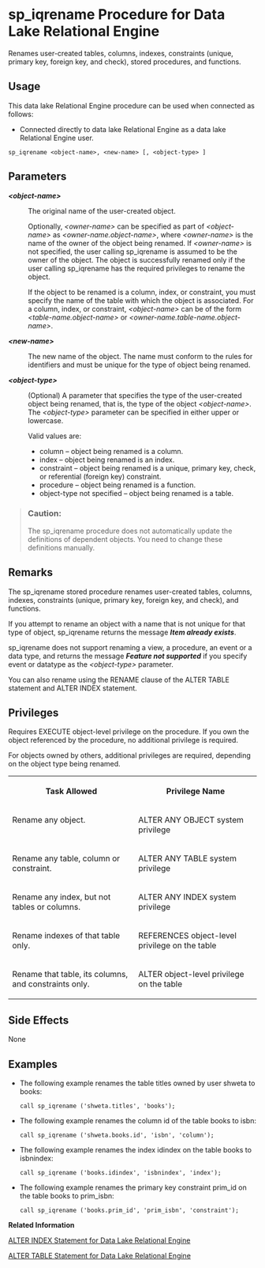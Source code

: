 <!-- loioa5b3c32384f210159da494759a709b3c -->

# sp\_iqrename Procedure for Data Lake Relational Engine

Renames user-created tables, columns, indexes, constraints \(unique, primary key, foreign key, and check\), stored procedures, and functions.



<a name="loioa5b3c32384f210159da494759a709b3c__section_umy_gqn_14b"/>

## Usage

This data lake Relational Engine procedure can be used when connected as follows:

-   Connected directly to data lake Relational Engine as a data lake Relational Engine user.



```
sp_iqrename <object-name>, <new-name> [, <object-type> ]
```



<a name="loioa5b3c32384f210159da494759a709b3c__iq_refbb_1727"/>

## Parameters


<dl>
<dt><b>

*<object-name\>*

</b></dt>
<dd>

The original name of the user-created object.

Optionally, *<owner-name\>* can be specified as part of *<object-name\>* as *<owner-name.object-name\>*, where *<owner-name\>* is the name of the owner of the object being renamed. If *<owner-name\>* is not specified, the user calling sp\_iqrename is assumed to be the owner of the object. The object is successfully renamed only if the user calling sp\_iqrename has the required privileges to rename the object.

If the object to be renamed is a column, index, or constraint, you must specify the name of the table with which the object is associated. For a column, index, or constraint, *<object-name\>* can be of the form *<table-name.object-name\>* or *<owner-name.table-name.object-name\>*.



</dd><dt><b>

*<new-name\>*

</b></dt>
<dd>

The new name of the object. The name must conform to the rules for identifiers and must be unique for the type of object being renamed.



</dd><dt><b>

*<object-type\>*

</b></dt>
<dd>

\(Optional\) A parameter that specifies the type of the user-created object being renamed, that is, the type of the object *<object-name\>*. The *<object-type\>* parameter can be specified in either upper or lowercase.

Valid values are:

-   column – object being renamed is a column.
-   index – object being renamed is an index.
-   constraint – object being renamed is a unique, primary key, check, or referential \(foreign key\) constraint.
-   procedure – object being renamed is a function.
-   object-type not specified – object being renamed is a table.



</dd>
</dl>

> ### Caution:  
> The sp\_iqrename procedure does not automatically update the definitions of dependent objects. You need to change these definitions manually.



<a name="loioa5b3c32384f210159da494759a709b3c__iq_refbb_1730"/>

## Remarks

The sp\_iqrename stored procedure renames user-created tables, columns, indexes, constraints \(unique, primary key, foreign key, and check\), and functions.

If you attempt to rename an object with a name that is not unique for that type of object, sp\_iqrename returns the message ***Item already exists***.

sp\_iqrename does not support renaming a view, a procedure, an event or a data type, and returns the message ***Feature not supported*** if you specify event or datatype as the *<object-type\>* parameter.

You can also rename using the RENAME clause of the ALTER TABLE statement and ALTER INDEX statement.



<a name="loioa5b3c32384f210159da494759a709b3c__iq_refbb_1726"/>

## Privileges

Requires EXECUTE object-level privilege on the procedure. If you own the object referenced by the procedure, no additional privilege is required. 

For objects owned by others, additional privileges are required, depending on the object type being renamed.


<table>
<tr>
<th valign="top">

Task Allowed

</th>
<th valign="top">

Privilege Name

</th>
</tr>
<tr>
<td valign="top">

Rename any object.

</td>
<td valign="top">

ALTER ANY OBJECT system privilege

</td>
</tr>
<tr>
<td valign="top">

Rename any table, column or constraint.

</td>
<td valign="top">

ALTER ANY TABLE system privilege

</td>
</tr>
<tr>
<td valign="top">

Rename any index, but not tables or columns.

</td>
<td valign="top">

ALTER ANY INDEX system privilege

</td>
</tr>
<tr>
<td valign="top">

Rename indexes of that table only.

</td>
<td valign="top">

REFERENCES object-level privilege on the table

</td>
</tr>
<tr>
<td valign="top">

Rename that table, its columns, and constraints only.

</td>
<td valign="top">

ALTER object-level privilege on the table

</td>
</tr>
</table>



## Side Effects

None



<a name="loioa5b3c32384f210159da494759a709b3c__iq_refbb_1731"/>

## Examples

-   The following example renames the table titles owned by user shweta to books:

    ```
    call sp_iqrename ('shweta.titles', 'books');
    ```

-   The following example renames the column id of the table books to isbn:

    ```
    call sp_iqrename ('shweta.books.id', 'isbn', 'column');
    ```

-   The following example renames the index idindex on the table books to isbnindex:

    ```
    call sp_iqrename ('books.idindex', 'isbnindex', 'index');
    ```

-   The following example renames the primary key constraint prim\_id on the table books to prim\_isbn:

    ```
    call sp_iqrename ('books.prim_id', 'prim_isbn', 'constraint');
    ```


**Related Information**  


[ALTER INDEX Statement for Data Lake Relational Engine](../080-sql-statements/alter-index-statement-for-data-lake-relational-engine-a612b20.md "Renames indexes in base or global temporary tables, foreign key role names of indexes and foreign keys explicitly created by a user, or changes the clustered nature of an index on a catalog store table. You can't rename indexes created to enforce key constraints.")

[ALTER TABLE Statement for Data Lake Relational Engine](../080-sql-statements/alter-table-statement-for-data-lake-relational-engine-39f1ec0.md "Modifies a table definition.")

